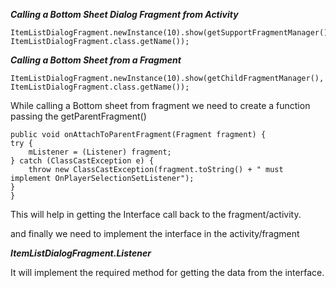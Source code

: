 **_Calling a Bottom Sheet Dialog Fragment from Activity_**


    ItemListDialogFragment.newInstance(10).show(getSupportFragmentManager(), ItemListDialogFragment.class.getName()); 


**_Calling a Bottom Sheet from a Fragment_**


    ItemListDialogFragment.newInstance(10).show(getChildFragmentManager(), ItemListDialogFragment.class.getName());


While calling a Bottom sheet from fragment we need to create a function passing the getParentFragment()

    public void onAttachToParentFragment(Fragment fragment) {
    try {
        mListener = (Listener) fragment;
    } catch (ClassCastException e) {
        throw new ClassCastException(fragment.toString() + " must implement OnPlayerSelectionSetListener");
    }
    }


  
This will help in getting the Interface call back to the fragment/activity.

and finally we need to implement the interface in the activity/fragment

**_ItemListDialogFragment.Listener_**

It will implement the required method for getting the data from the interface.
